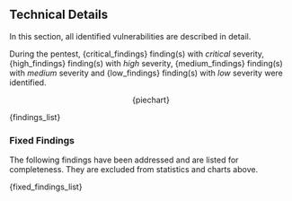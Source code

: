 ## Technical Details

In this section, all identified vulnerabilities are described in detail.

During the pentest, {critical_findings} finding(s) with *critical* severity, {high_findings} finding(s) with *high* severity, {medium_findings} finding(s) with *medium* severity and {low_findings} finding(s) with *low* severity were identified.

<div style="text-align:center;">
{piechart}
</div>

{findings_list}

### Fixed Findings

The following findings have been addressed and are listed for completeness. They are excluded from statistics and charts above.

{fixed_findings_list}